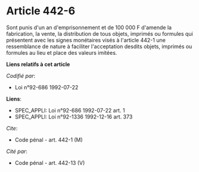 # Article 442-6

Sont punis d'un an d'emprisonnement et de 100 000 F d'amende la fabrication, la vente, la distribution de tous objets,
imprimés ou formules qui présentent avec les signes monétaires visés à l'article 442-1 une ressemblance de nature à faciliter
l'acceptation desdits objets, imprimés ou formules au lieu et place des valeurs imitées.

**Liens relatifs à cet article**

_Codifié par_:

  - Loi n°92-686 1992-07-22

**Liens**:

  - SPEC_APPLI: Loi n°92-686 1992-07-22 art. 1
  - SPEC_APPLI: Loi n°92-1336 1992-12-16 art. 373

_Cite_:

  - Code pénal - art. 442-1 (M)

_Cité par_:

  - Code pénal - art. 442-13 (V)
